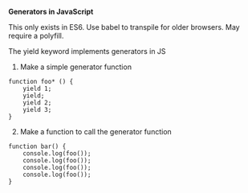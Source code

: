 **Generators in JavaScript**

This only exists in ES6.  Use babel to transpile for older browsers.  May require a polyfill.

The yield keyword implements generators in JS

1.  Make a simple generator function

```
function foo* () {
    yield 1;
    yield;
    yield 2;
    yield 3;
}

```
2.  Make a function to call the generator function

```
function bar() {
    console.log(foo());
    console.log(foo());
    console.log(foo());
    console.log(foo());
}
```
